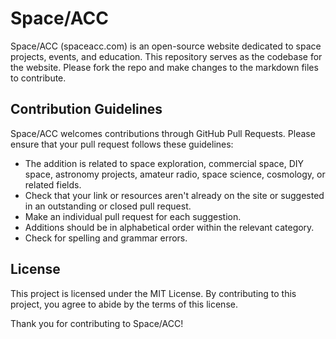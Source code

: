 # Space/ACC

Space/ACC (spaceacc.com) is an open-source website dedicated to space projects, events, and education. This repository serves as the codebase for the website. Please fork the repo and make changes to the markdown files to contribute.

## Contribution Guidelines

Space/ACC welcomes contributions through GitHub Pull Requests. Please ensure that your pull request follows these guidelines:

- The addition is related to space exploration, commercial space, DIY space, astronomy projects, amateur radio, space science, cosmology, or related fields.
- Check that your link or resources aren't already on the site or suggested in an outstanding or closed pull request.
- Make an individual pull request for each suggestion.
- Additions should be in alphabetical order within the relevant category.
- Check for spelling and grammar errors.

## License

This project is licensed under the MIT License. By contributing to this project, you agree to abide by the terms of this license.

Thank you for contributing to Space/ACC!